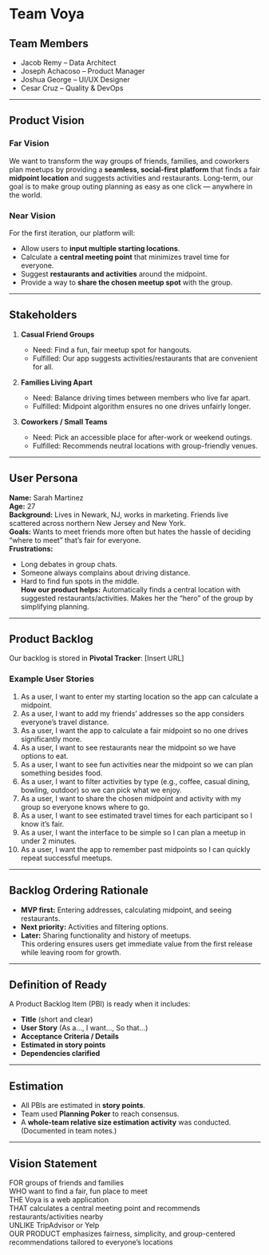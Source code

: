 # Team Voya

## Team Members
- Jacob Remy – Data Architect  
- Joseph Achacoso – Product Manager  
- Joshua George – UI/UX Designer  
- Cesar Cruz – Quality & DevOps  

---

## Product Vision

### Far Vision
We want to transform the way groups of friends, families, and coworkers plan meetups by providing a **seamless, social-first platform** that finds a fair **midpoint location** and suggests activities and restaurants. Long-term, our goal is to make group outing planning as easy as one click — anywhere in the world.

### Near Vision
For the first iteration, our platform will:
- Allow users to **input multiple starting locations**.
- Calculate a **central meeting point** that minimizes travel time for everyone.
- Suggest **restaurants and activities** around the midpoint.
- Provide a way to **share the chosen meetup spot** with the group.

---

## Stakeholders
1. **Casual Friend Groups**  
   - Need: Find a fun, fair meetup spot for hangouts.  
   - Fulfilled: Our app suggests activities/restaurants that are convenient for all.  

2. **Families Living Apart**  
   - Need: Balance driving times between members who live far apart.  
   - Fulfilled: Midpoint algorithm ensures no one drives unfairly longer.  

3. **Coworkers / Small Teams**  
   - Need: Pick an accessible place for after-work or weekend outings.  
   - Fulfilled: Recommends neutral locations with group-friendly venues.  

---

## User Persona
**Name:** Sarah Martinez  
**Age:** 27  
**Background:** Lives in Newark, NJ, works in marketing. Friends live scattered across northern New Jersey and New York.  
**Goals:** Wants to meet friends more often but hates the hassle of deciding “where to meet” that’s fair for everyone.  
**Frustrations:**  
- Long debates in group chats.  
- Someone always complains about driving distance.  
- Hard to find fun spots in the middle.  
**How our product helps:** Automatically finds a central location with suggested restaurants/activities. Makes her the “hero” of the group by simplifying planning.  

---

## Product Backlog
Our backlog is stored in **Pivotal Tracker**: [Insert URL]  

### Example User Stories
1. As a user, I want to enter my starting location so the app can calculate a midpoint.  
2. As a user, I want to add my friends’ addresses so the app considers everyone’s travel distance.  
3. As a user, I want the app to calculate a fair midpoint so no one drives significantly more.  
4. As a user, I want to see restaurants near the midpoint so we have options to eat.  
5. As a user, I want to see fun activities near the midpoint so we can plan something besides food.  
6. As a user, I want to filter activities by type (e.g., coffee, casual dining, bowling, outdoor) so we can pick what we enjoy.  
7. As a user, I want to share the chosen midpoint and activity with my group so everyone knows where to go.  
8. As a user, I want to see estimated travel times for each participant so I know it’s fair.  
9. As a user, I want the interface to be simple so I can plan a meetup in under 2 minutes.  
10. As a user, I want the app to remember past midpoints so I can quickly repeat successful meetups.  

---

## Backlog Ordering Rationale
- **MVP first:** Entering addresses, calculating midpoint, and seeing restaurants.  
- **Next priority:** Activities and filtering options.  
- **Later:** Sharing functionality and history of meetups.  
This ordering ensures users get immediate value from the first release while leaving room for growth.  

---

## Definition of Ready
A Product Backlog Item (PBI) is ready when it includes:
- **Title** (short and clear)  
- **User Story** (As a…, I want…, So that…)  
- **Acceptance Criteria / Details**  
- **Estimated in story points**  
- **Dependencies clarified**  

---

## Estimation
- All PBIs are estimated in **story points**.  
- Team used **Planning Poker** to reach consensus.  
- A **whole-team relative size estimation activity** was conducted. (Documented in team notes.)  

---

## Vision Statement
FOR groups of friends and families  
WHO want to find a fair, fun place to meet  
THE Voya is a web application  
THAT calculates a central meeting point and recommends restaurants/activities nearby  
UNLIKE TripAdvisor or Yelp  
OUR PRODUCT emphasizes fairness, simplicity, and group-centered recommendations tailored to everyone’s locations  
